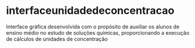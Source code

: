 # interfaceunidadedeconcentracao
Interface gráfica desenvolvida com o propósito de auxiliar os alunos de ensino médio no estudo de soluções químicas, proporcionando a execução de cálculos de unidades de concentração

